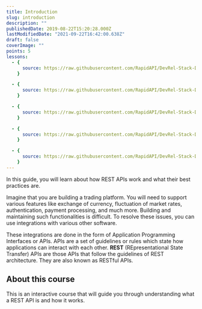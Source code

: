 ```yaml
---
title: Introduction
slug: introduction
description: ""
publishedDate: 2019-08-22T15:20:28.000Z
lastModifiedDate: "2021-09-22T16:42:00.638Z"
draft: false
coverImage: ""
points: 5
lessons:
  - {
      source: https://raw.githubusercontent.com/RapidAPI/DevRel-Stack-Data/dev/learn/courses/learn-rest-apis/modules/introduction/lessons/2021-09-22-what-is-an-api.md,
    }

  - {
      source: https://raw.githubusercontent.com/RapidAPI/DevRel-Stack-Data/dev/learn/courses/learn-rest-apis/modules/introduction/lessons/2021-09-22-what-is-a-rest-api.md,
    }

  - {
      source: https://raw.githubusercontent.com/RapidAPI/DevRel-Stack-Data/dev/learn/courses/learn-rest-apis/modules/introduction/lessons/2021-09-22-principles-of-rest-api-design.md,
    }

  - {
      source: https://raw.githubusercontent.com/RapidAPI/DevRel-Stack-Data/dev/learn/courses/learn-rest-apis/modules/introduction/lessons/2021-09-22-how-does-a-rest-api-work.md,
    }

  - {
      source: https://raw.githubusercontent.com/RapidAPI/DevRel-Stack-Data/dev/learn/courses/learn-rest-apis/modules/introduction/lessons/2021-09-22-versioning-rest-apis.md,
    }
---
```


<Lead>In this guide, you will learn about how REST APIs work and what their best practices are.</Lead>

Imagine that you are building a trading platform. You will need to support various features like exchange of currency, fluctuation of market rates, authentication, payment processing, and much more. Building and maintaining such functionalities is difficult. To resolve these issues, you can use integrations with various other software.

These integrations are done in the form of Application Programming Interfaces or APIs. APIs are a set of guidelines or rules which state how applications can interact with each other. **REST** (REpresentational State Transfer) APIs are those APIs that follow the guidelines of REST architecture. They are also known as RESTful APIs.

## About this course

This is an interactive course that will guide you through understanding what a REST API is and how it works.

